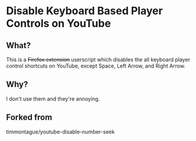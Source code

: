 # Disable Keyboard Based Player Controls on YouTube 

## What?

This is a ~~Firefox extension~~ userscript which disables the all keyboard
player control shortcuts on YouTube, except Space, Left Arrow, and Right Arrow.

## Why?

I don't use them and they're annoying.

## Forked from

timmontague/youtube-disable-number-seek
